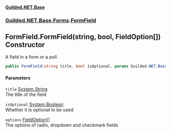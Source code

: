 
#### [Guilded.NET.Base](index 'index')
### [Guilded.NET.Base.Forms](index#Guilded_NET_Base_Forms 'Guilded.NET.Base.Forms').[FormField](FormField 'Guilded.NET.Base.Forms.FormField')
## FormField.FormField(string, bool, FieldOption[]) Constructor
A field in a form or a poll.  
```csharp
public FormField(string title, bool isOptional, params Guilded.NET.Base.Forms.FieldOption[] options);
```

#### Parameters
<a name='Guilded_NET_Base_Forms_FormField_FormField(string_bool_Guilded_NET_Base_Forms_FieldOption__)_title'></a>
`title` [System.String](https://docs.microsoft.com/en-us/dotnet/api/System.String 'System.String')  
The title of the field
  
<a name='Guilded_NET_Base_Forms_FormField_FormField(string_bool_Guilded_NET_Base_Forms_FieldOption__)_isOptional'></a>
`isOptional` [System.Boolean](https://docs.microsoft.com/en-us/dotnet/api/System.Boolean 'System.Boolean')  
Whether it is optional to be used
  
<a name='Guilded_NET_Base_Forms_FormField_FormField(string_bool_Guilded_NET_Base_Forms_FieldOption__)_options'></a>
`options` [FieldOption](FieldOption 'Guilded.NET.Base.Forms.FieldOption')[[]](https://docs.microsoft.com/en-us/dotnet/api/System.Array 'System.Array')  
The options of radio, dropdown and checkmark fields
  

